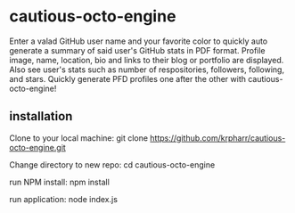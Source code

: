 # cautious-octo-engine

Enter a valad GitHub user name and your favorite color to quickly auto generate a summary of said user's GitHub stats in PDF format. Profile image, name, location, bio and links to their blog or portfolio are displayed.  Also see user's stats such as 
number of respositories, followers, following, and stars.  Quickly generate PFD profiles one after the other with cautious-octo-engine!

## installation

Clone to your local machine:
git clone https://github.com/krpharr/cautious-octo-engine.git

Change directory to new repo:
cd cautious-octo-engine

run NPM install:
npm install

run application:
node index.js